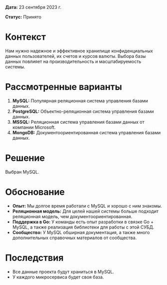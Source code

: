 **Дата:** 23 сентября 2023 г.

**Статус:** Принято

# Контекст

Нам нужно надежное и эффективное хранилище конфиденциальных данных пользователей, их счетов и курсов валюты. Выбора базы данных повлияет на производительность и масштабируемость системы.

# Рассмотренные варианты

1. **MySQL:** Популярная реляционная система управления базами данных.
2. **PostgreSQL:** Объектно-реляционная система управления базами данных.
3. **MSSQL:** Реляционная система управления базами данных от компании Microsoft.
4. **MongoDB:** Документоориентированная система управления базами данных.

# Решение

Выбран MySQL.

# Обоснование

- **Опыт:** Мы долгое время работали с MySQL и хорошо с ним знакомы.
- **Реляционная модель:** Для целей нашей системы больше подходит реляционная модель, чем документоориентированная.
- **Поддержка в Go:** У команды есть опыт разработки в связке Go + MySQL, а также реализация библиотеки для работы с этой СУБД.
- **Сообщество:** У MySQL обширная документация, а также много дополнительных справочных материалов от сообщества.

# Последствия

- Все данные проекта будут храниться в MySQL.
- У каждого микросервиса будет своя база.
